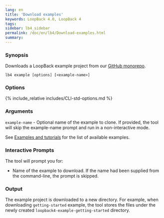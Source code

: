 ```yaml
---
lang: en
title: 'Download examples'
keywords: LoopBack 4.0, LoopBack 4
tags:
sidebar: lb4_sidebar
permalink: /doc/en/lb4/Download-examples.html
summary:
---
```


### Synopsis

Downloads a LoopBack example project from our
[GitHub monorepo](https://github.com/strongloop/loopback-next).

```text
lb4 example [options] [<example-name>]
```

### Options

{% include_relative includes/CLI-std-options.md %}

### Arguments

`example-name` - Optional name of the example to clone. If provided, the tool
will skip the example-name prompt and run in a non-interactive mode.

See [Examples and tutorials](Examples-and-tutorials.md) for the list of
available examples.

### Interactive Prompts

The tool will prompt you for:

- Name of the example to download. If the name had been supplied from the
  command-line, the prompt is skipped.

### Output

The example project is downloaded to a new directory. For example, when
downloading `getting-started` example, the tool stores the files under the newly
created `loopback4-example-getting-started` directory.
